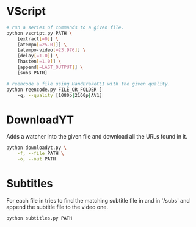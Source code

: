 # VScript

```sh
# run a series of commands to a given file.
python vscript.py PATH \
    [extract[=0]] \
    [atempo[=25.0]]] \
	[atempo-video[=23.976]] \
    [delay[=1.0]] \
    [hasten[=1.0]] \
    [append[=LAST_OUTPUT]] \
    [subs PATH]
```

```sh
# reencode a file using HandBrakeCLI with the given quality.
python reencode.py FILE_OR_FOLDER ]
	-q, --quality [1080p|2160p|AV1]
```

# DownloadYT

Adds a watcher into the given file and download all the URLs found in it.

```sh
python downloadyt.py \
    -f, --file PATH \
    -o, --out PATH
```

# Subtitles

For each file in <path> tries to find the matching subtitle file in <path> and in '<path>/subs' and append the
subtitle file to the video one.

```sh
python subtitles.py PATH
```
